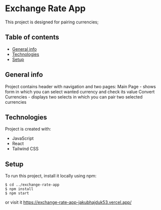 # Exchange Rate App

This project is designed for pairing currencies;

## Table of contents
* [General info](#general-info)
* [Technologies](#technologies)
* [Setup](#setup)

## General info

Project contains header with navigation and two pages: 
Main Page - shows form in which you can select wanted currency and check its value
Convert Currencies - displays two selects in which you can pair two selected currencies
	
## Technologies
Project is created with:
* JavaScript
* React
* Tailwind CSS
	
## Setup
To run this project, install it locally using npm:

```
$ cd ../exchange-rate-app
$ npm install
$ npm start
```
or visit it https://exchange-rate-app-jakubhajduk53.vercel.app/
